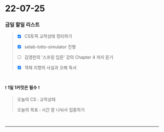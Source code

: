 # 22-07-25
### 금일 할일 리스트

> - [X] CS토픽 교착상태 정리하기
>
> - [X] selab-lotto-simulator 진행
> 
> - [ ] 김영한의 '스프링 입문' 강의 Chapter 4 까지 듣기
> 
> - [X] 객체 지향의 사실과 오해 독서
<br/>

❗ **1일 1커밋은 필수** ❗
> 오늘의 CS : 교착상태
>
> 오늘의 목표 :  시간 잘 나눠서 집중하기
<br/>

------------